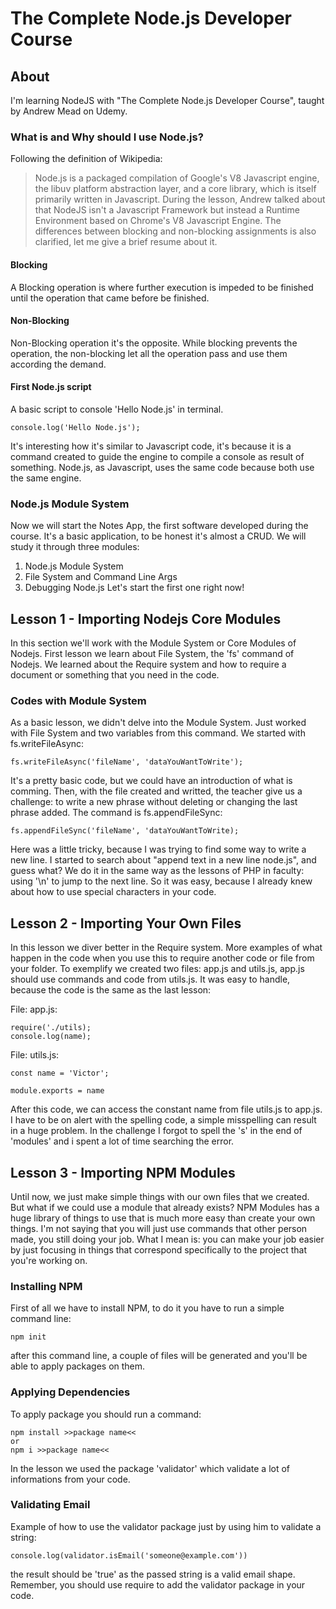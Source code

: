 # The Complete Node.js Developer Course
## About
I'm learning NodeJS with "The Complete Node.js Developer Course", taught by Andrew Mead on Udemy.
### What is and Why should I use Node.js?
Following the definition of Wikipedia:
> Node.js is a packaged compilation of Google's V8 Javascript engine, the libuv platform abstraction layer, and a core library, which is itself primarily written in Javascript.
During the lesson, Andrew talked about that NodeJS isn't a Javascript Framework but instead a Runtime Environment based on Chrome's V8 Javascript Engine. The differences between blocking and non-blocking assignments is also clarified, let me give a brief resume about it.
#### Blocking
A Blocking operation is where further execution is impeded to be finished until the operation that came before be finished. 
#### Non-Blocking
Non-Blocking operation it's the opposite. While blocking prevents the operation, the non-blocking let all the operation pass and use them according the demand.
#### First Node.js script
A basic script to console 'Hello Node.js' in terminal.

```console.log('Hello Node.js');```

It's interesting how it's similar to Javascript code, it's because it is a command created to guide the engine to compile a console as result of something. Node.js, as Javascript, uses the same code because both use the same engine.
### Node.js Module System
Now we will start the Notes App, the first software developed during the course. It's a basic application, to be honest it's almost a CRUD. We will study it through three modules:
1. Node.js Module System
2. File System and Command Line Args
3. Debugging Node.js
Let's start the first one right now!
## Lesson 1 - Importing Nodejs Core Modules
In this section we'll work with the Module System or Core Modules of Nodejs. First lesson we learn about File System, the 'fs' command of Nodejs. We learned about the Require system and how to require a document or something that you need in the code.

### Codes with Module System
As a basic lesson, we didn't delve into the Module System. Just worked with File System and two variables from this command. We started with fs.writeFileAsync:
```
fs.writeFileAsync('fileName', 'dataYouWantToWrite');
```
It's a pretty basic code, but we could have an introduction of what is comming.
Then, with the file created and writted, the teacher give us a challenge: to write a new phrase without deleting or changing the last phrase added. The command is fs.appendFileSync:
```
fs.appendFileSync('fileName', 'dataYouWantToWrite);
```
Here was a little tricky, because I was trying to find some way to write a new line. I started to search about "append text in a new line node.js", and guess what? We do it in the same way as the lessons of PHP in faculty: using '\n' to jump to the next line. So it was easy, because I already knew about how to use special characters in your code.

## Lesson 2 - Importing Your Own Files
In this lesson we diver better in the Require system. More examples of what happen in the code when you use this to require another code or file from your folder. To exemplify we created two files: app.js and utils.js, app.js should use commands and code from utils.js. It was easy to handle, because the code is the same as the last lesson:

File: app.js:
```
require('./utils);
console.log(name);
```

File: utils.js:
```
const name = 'Victor';

module.exports = name
```

After this code, we can access the constant name from file utils.js to app.js. I have to be on alert with the spelling code, a simple misspelling can result in a huge problem. In the challenge I forgot to spell the 's' in the end of 'modules' and i spent a lot of time searching the error.

## Lesson 3 - Importing NPM Modules
Until now, we just make simple things with our own files that we created. But what if we could use a module that already exists? NPM Modules has a huge library of things to use that is much more easy than create your own things. I'm not saying that you will just use commands that other person made, you still doing your job. What I mean is: you can make your job easier by just focusing in things that correspond specifically to the project that you're working on.

### Installing NPM
First of all we have to install NPM, to do it you have to run a simple command line:
```
npm init
```
after this command line, a couple of files will be generated and you'll be able to apply packages on them.

### Applying Dependencies
To apply package you should run a command:
```
npm install >>package name<<
or
npm i >>package name<<
```
In the lesson we used the package 'validator' which validate a lot of informations from your code.

### Validating Email
Example of how to use the validator package just by using him to validate a string:
```
console.log(validator.isEmail('someone@example.com'))
```
the result should be 'true' as the passed string is a valid email shape.
Remember, you should use require to add the validator package in your code.

